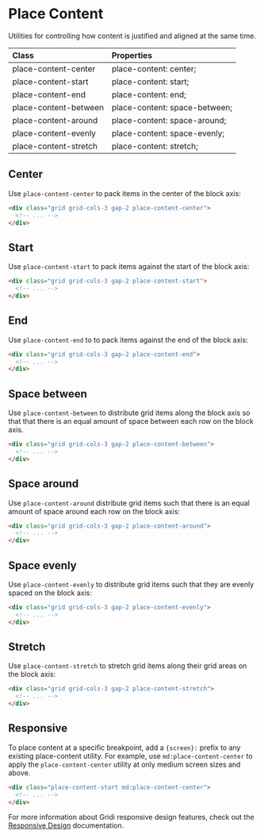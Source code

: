 # Place Content

Utilities for controlling how content is justified and aligned at the same time.

| Class                 | Properties                    |
| :-------------------- | :---------------------------- |
| place-content-center  | place-content: center;        |
| place-content-start   | place-content: start;         |
| place-content-end     | place-content: end;           |
| place-content-between | place-content: space-between; |
| place-content-around  | place-content: space-around;  |
| place-content-evenly  | place-content: space-evenly;  |
| place-content-stretch | place-content: stretch;       |

## Center

Use `place-content-center` to pack items in the center of the block axis:

```html
<div class="grid grid-cols-3 gap-2 place-content-center">
  <!-- ... -->
</div>
```

## Start

Use `place-content-start` to pack items against the start of the block axis:

```html
<div class="grid grid-cols-3 gap-2 place-content-start">
  <!-- ... -->
</div>
```

## End

Use `place-content-end` to to pack items against the end of the block axis:

```html
<div class="grid grid-cols-3 gap-2 place-content-end">
  <!-- ... -->
</div>
```

## Space between

Use `place-content-between` to distribute grid items along the block axis so that that there is an equal amount of space between each row on the block axis.

```html
<div class="grid grid-cols-3 gap-2 place-content-between">
  <!-- ... -->
</div>
```

## Space around

Use `place-content-around` distribute grid items such that there is an equal amount of space around each row on the block axis:

```html
<div class="grid grid-cols-3 gap-2 place-content-around">
  <!-- ... -->
</div>
```
## Space evenly

Use `place-content-evenly` to distribute grid items such that they are evenly spaced on the block axis:

```html
<div class="grid grid-cols-3 gap-2 place-content-evenly">
  <!-- ... -->
</div>
```

## Stretch

Use `place-content-stretch` to stretch grid items along their grid areas on the block axis:

```html
<div class="grid grid-cols-3 gap-2 place-content-stretch">
  <!-- ... -->
</div>
```

## Responsive

To place content at a specific breakpoint, add a `{screen}:` prefix to any existing place-content utility. For example, use `md:place-content-center` to apply the `place-content-center` utility at only medium screen sizes and above.

```html
<div class="place-content-start md:place-content-center">
  <!-- ... -->
</div>
```

For more information about Gridi responsive design features, check out the [Responsive Design](/guide/responsive-design) documentation.
